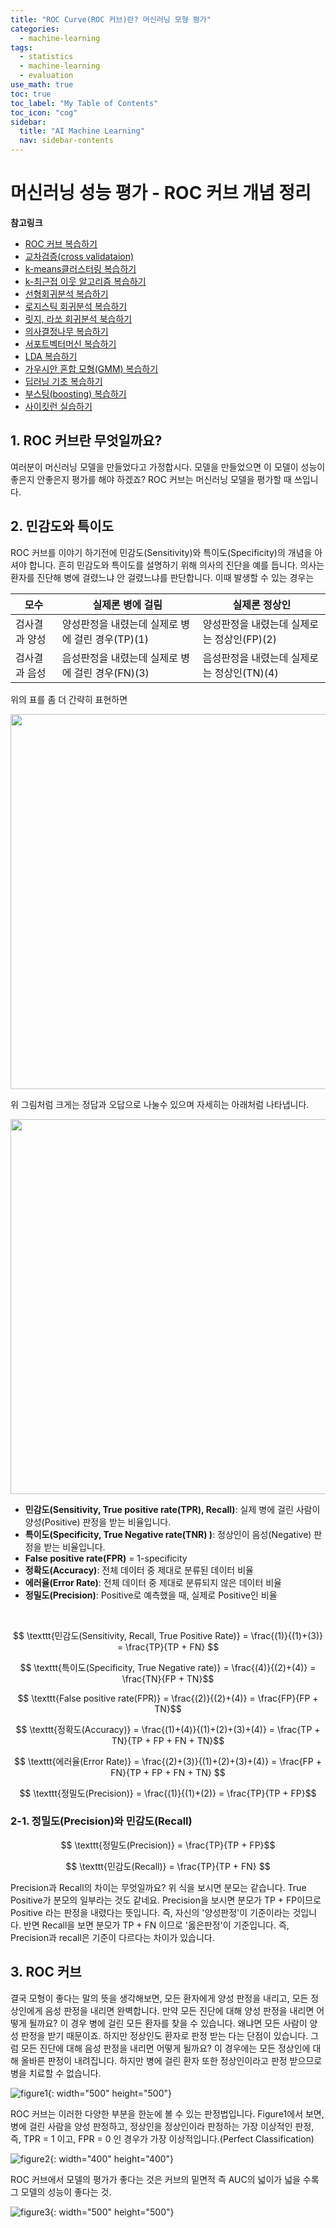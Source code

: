 ```yaml
---
title: "ROC Curve(ROC 커브)란? 머신러닝 모형 평가" 
categories:
  - machine-learning
tags:
  - statistics
  - machine-learning
  - evaluation
use_math: true
toc: true
toc_label: "My Table of Contents"
toc_icon: "cog"
sidebar:
  title: "AI Machine Learning"
  nav: sidebar-contents
---
```



# 머신러닝 성능 평가 - ROC 커브 개념 정리

**참고링크**
* [ROC 커브 복습하기](https://losskatsu.github.io/machine-learning/stat-roc-curve/)
* [교차검증(cross validataion)](https://losskatsu.github.io/machine-learning/cross-validation/)
* [k-means클러스터링 복습하기](https://losskatsu.github.io/machine-learning/kmeans-clustering/)
* [k-최근접 이웃 알고리즘 복습하기](https://losskatsu.github.io/machine-learning/knn/)
* [선형회귀분석 복습하기](https://losskatsu.github.io/statistics/simple-regression/)
* [로지스틱 회귀분석 복습하기](https://losskatsu.github.io/statistics/logistic-regression/)
* [릿지, 라쏘 회귀분석 북습하기](https://losskatsu.github.io/machine-learning/l1l2/)
* [의사결정나무 복습하기](https://losskatsu.github.io/machine-learning/decision-tree/)
* [서포트벡터머신 복습하기](https://losskatsu.github.io/machine-learning/svm/)
* [LDA 복습하기](https://losskatsu.github.io/machine-learning/lda/)
* [가우시안 혼합 모형(GMM) 복습하기](https://losskatsu.github.io/machine-learning/gmm/)
* [딥러닝 기초 복습하기](https://losskatsu.github.io/machine-learning/dl-basic01/)
* [부스팅(boosting) 복습하기](https://losskatsu.github.io/machine-learning/boosting/)
* [사이킷런 실습하기](https://losskatsu.github.io/machine-learning/sklearn/)


## 1. ROC 커브란 무엇일까요? 

여러분이 머신러닝 모델을 만들었다고 가정합시다. 
모델을 만들었으면 이 모델이 성능이 좋은지 안좋은지 평가를 해야 하겠죠?
ROC 커브는 머신러닝 모델을 평가할 때 쓰입니다. 
<br />

## 2. 민감도와 특이도

ROC 커브를 이야기 하기전에 민감도(Sensitivity)와 특이도(Specificity)의 개념을 아셔야 합니다. 
흔히 민감도와 특이도를 설명하기 위해 의사의 진단을 예를 듭니다.
의사는 환자를 진단해 병에 걸렸느냐 안 걸렸느냐를 판단합니다. 
이때 발생할 수 있는 경우는 

모수 | 실제론 병에 걸림 | 실제론 정상인
-----|-----------------|------------- 
검사결과 양성 | 양성판정을 내렸는데 실제로 병에 걸린 경우(TP)(1) | 양성판정을 내렸는데 실제로는 정상인(FP)(2)
검사결과 음성 | 음성판정을 내렸는데 실제로 병에 걸린 경우(FN)(3) | 음성판정을 내렸는데 실제로는 정상인(TN)(4)

위의 표를 좀 더 간략히 표현하면

<center><img src="/assets/images/roc/roc04.JPG" width="600"></center>

위 그림처럼 크게는 정답과 오답으로 나눌수 있으며 자세히는 아래처럼 나타냅니다.

<center><img src="/assets/images/roc/roc05.JPG" width="600"></center>


* **민감도(Sensitivity, True positive rate(TPR), Recall)**: 실제 병에 걸린 사람이 양성(Positive) 판정을 받는 비율입니다. 
* **특이도(Specificity, True Negative rate(TNR) )**: 정상인이 음성(Negative) 판정을 받는 비율입니다. 
* **False positive rate(FPR)** = 1-specificity
* **정확도(Accuracy)**: 전체 데이터 중 제대로 분류된 데이터 비율
* **에러율(Error Rate)**: 전체 데이터 중 제대로 분류되지 않은 데이터 비율
* **정밀도(Precision)**: Positive로 예측했을 때, 실제로 Positive인 비율

<br />

$$ \texttt{민감도(Sensitivity, Recall, True Positive Rate)} = \frac{(1)}{(1)+(3)} = \frac{TP}{TP + FN} $$ 

$$ \texttt{특이도(Specificity, True Negative rate)} = \frac{(4)}{(2)+(4)} = \frac{TN}{FP + TN}$$

$$ \texttt{False positive rate(FPR)} = \frac{(2)}{(2)+(4)} = \frac{FP}{FP + TN}$$

$$ \texttt{정확도(Accuracy)} = \frac{(1)+(4)}{(1)+(2)+(3)+(4)} = \frac{TP + TN}{TP + FP + FN + TN}$$

$$ \texttt{에러율(Error Rate)} = \frac{(2)+(3)}{(1)+(2)+(3)+(4)} = \frac{FP + FN}{TP + FP + FN + TN} $$

$$ \texttt{정밀도(Precision)} = \frac{(1)}{(1)+(2)} = \frac{TP}{TP + FP}$$


### 2-1. 정밀도(Precision)와 민감도(Recall)

$$ \texttt{정밀도(Precision)} = \frac{TP}{TP + FP}$$

$$ \texttt{민감도(Recall)} = \frac{TP}{TP + FN} $$ 

Precision과 Recall의 차이는 무엇일까요? 
위 식을 보시면 분모는 같습니다. 
True Positive가 분모의 일부라는 것도 같네요.
Precision을 보시면 분모가 TP + FP이므로 Positive 라는 판정을 내렸다는 뜻입니다. 
즉, 자신의 '양성판정'이 기준이라는 것입니다. 
반면 Recall을 보면 분모가 TP + FN 이므로 '옳은판정'이 기준입니다. 
즉, Precision과 recall은 기준이 다르다는 차이가 있습니다.

## 3. ROC 커브

결국 모형이 좋다는 말의 뜻을 생각해보면,
모든 환자에게 양성 판정을 내리고, 모든 정상인에게 음성 판정을 내리면 완벽합니다. 
만약 모든 진단에 대해 양성 판정을 내리면 어떻게 될까요?
이 경우 병에 걸린 모든 환자를 찾을 수 있습니다. 왜냐면 모든 사람이 양성 판정을 받기 때문이죠. 
하지만 정상인도 환자로 판정 받는 다는 단점이 있습니다. 
그럼 모든 진단에 대해 음성 판정을 내리면 어떻게 될까요?
이 경우에는 모든 정상인에 대해 올바른 판정이 내려집니다. 
하지만 병에 걸린 환자 또한 정상인이라고 판정 받으므로 병을 치료할 수 없습니다.

![figure1](/assets/images/roc/roc01.png){: width="500" height="500"}

ROC 커브는 이러한 다양한 부분을 한눈에 볼 수 있는 판정법입니다. 
Figure1에서 보면, 병에 걸린 사람을 양성 판정하고, 정상인을 정상인이라 판정하는 가장 이상적인 판정, 
즉, TPR = 1 이고, FPR = 0 인 경우가 가장 이상적입니다.(Perfect Classification)

![figure2](/assets/images/roc/roc02.jpg){: width="400" height="400"}

ROC 커브에서 모델의 평가가 좋다는 것은 커브의 밑면적 즉 AUC의 넓이가 넓을 수록 그 모델의 성능이 좋다는 것.

![figure3](/assets/images/roc/roc03.png){: width="500" height="500"}

